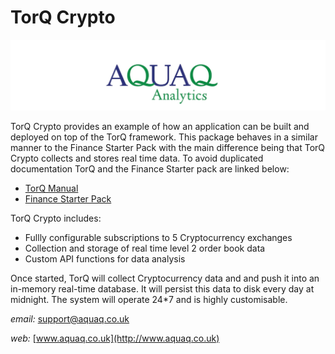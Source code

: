 # TorQ Crypto


![Aquaq Logo](graphics/aquaqlogo.PNG)


TorQ Crypto provides an example of how an application can be built and 
deployed on top of the TorQ framework. This package behaves in a similar 
manner to the Finance Starter Pack with the main difference being that 
TorQ Crypto collects and stores real time data. To avoid duplicated documentation 
TorQ and the Finance Starter pack are linked below:

- [TorQ Manual](https://aquaqanalytics.github.io/TorQ/)
- [Finance Starter Pack](https://aquaqanalytics.github.io/TorQ-Finance-Starter-Pack/)

TorQ Crypto includes:

- Fullly configurable subscriptions to 5 Cryptocurrency exchanges
- Collection and storage of real time level 2 order book data
- Custom API functions for data analysis


Once started, TorQ will collect Cryptocurrency data and and push it into an 
in-memory real-time database. It will persist this data to disk every 
day at midnight. The system will operate 24*7 and is highly customisable.

*email:* <support@aquaq.co.uk>

*web:* [www.aquaq.co.uk](http://www.aquaq.co.uk)

